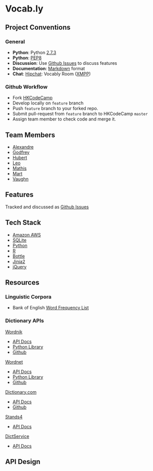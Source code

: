 # Vocab.ly

## Project Conventions

### General
- **Python**: Python [2.7.3](http://docs.python.org/)
- **Python**: [PEP8](http://www.python.org/dev/peps/pep-0008/)
- **Discussion**: Use [Github Issues](https://github.com/HKCodeCamp/vocably/issues/) to discuss features
- **Documentation**: [Markdown](http://github.github.com/github-flavored-markdown/) format
- **Chat**: [Hipchat](https://hkcodecamp.hipchat.com/chat): Vocably Room ([XMPP](https://hkcodecamp.hipchat.com/account/xmpp))

### Github Workflow
- Fork [HKCodeCamp](https://github.com/HKCodeCamp/vocably)
- Develop locally on `feature` branch
- Push `feature` branch to your forked repo.
- Submit pull-request from `feature` branch to HKCodeCamp `master`
- Assign team member to check code and merge it.

## Team Members
- [Alexandre](https://github.com/AlexandreBeaulne)
- [Godfrey](https://github.com/gljob)
- [Hubert](https://github.com/hube)
- [Leo](https://github.com/Liongrass)
- [Mathis](https://github.com/sveitser)
- [Mart](https://github.com/tijptjik)
- [Vaughn](https://github.com/vhew)

## Features
Tracked and discussed as [Github Issues](https://github.com/HKCodeCamp/vocably/issues/)

## Tech Stack
- [Amazon AWS](http://aws.amazon.com/documentation/)
- [SQLite](http://www.sqlite.org/docs.html)
- [Python](http://docs.python.org/)
- [R](http://www.r-project.org/other-docs.html)
- [Bottle](http://bottlepy.org/docs/dev/)
- [Jinja2](http://jinja.pocoo.org/docs/)
- [jQuery](http://docs.jquery.com/)

## Resources
### Linguistic Corpora
- Bank of English [Word Frequency List](http://www.titania.bham.ac.uk/frequency%20lists/corpusrank.txt)

### Dictionary APIs
[Wordnik](http://www.wordnik.com/)
- [API Docs](http://developer.wordnik.com/docs)
- [Python Library](http://developer.wordnik.com/libraries#python)
- [Github](https://github.com/wordnik)

[Wordnet](http://wordnet.princeton.edu/)
- [API Docs](http://nltk.googlecode.com/svn/trunk/doc/howto/wordnet.html)
- [Python Library](http://nltk.org/api/nltk.corpus.reader.html#module-nltk.corpus.reader.wordnet)
- [Github](https://github.com/nltk/nltk)

[Dictionary.com](dictionary.com)
- [API Docs](http://developer.dictionary.com/products)
- [Github](https://github.com/dictionarycom)

[Stands4](http://www.abbreviations.com/)
- [API Docs](http://www.abbreviations.com/definitions_api.php)

[DictService](http://services.aonaware.com/DictService/)
- [API Docs](http://services.aonaware.com/DictService/DictService.asmx)

## API Design
